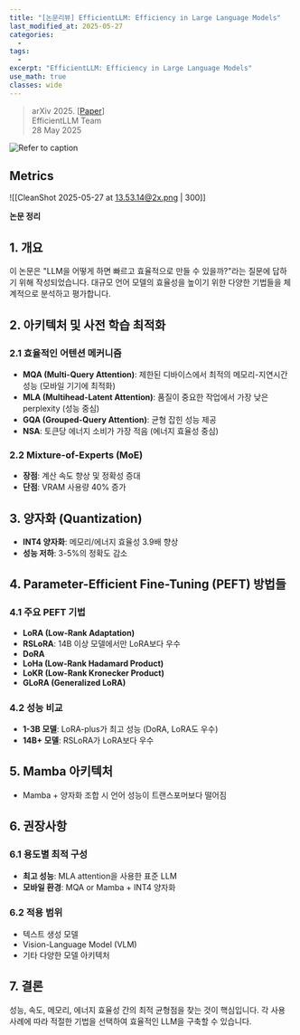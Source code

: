 ```yaml
---
title: "[논문리뷰] EfficientLLM: Efficiency in Large Language Models"
last_modified_at: 2025-05-27
categories:
  - 
tags:
  - 
excerpt: "EfficientLLM: Efficiency in Large Language Models"
use_math: true
classes: wide
---
```



> arXiv 2025. [[Paper](https://arxiv.org/abs/2505.13840)]  
> EfficientLLM Team  
> 28 May 2025  

![Refer to caption](https://arxiv.org/html/2505.13840v1/x2.png)

## Metrics
![[CleanShot 2025-05-27 at 13.53.14@2x.png | 300]]


**논문 정리**

## 1. 개요
이 논문은 "LLM을 어떻게 하면 빠르고 효율적으로 만들 수 있을까?"라는 질문에 답하기 위해 작성되었습니다. 대규모 언어 모델의 효율성을 높이기 위한 다양한 기법들을 체계적으로 분석하고 평가합니다.

## 2. 아키텍처 및 사전 학습 최적화

### 2.1 효율적인 어텐션 메커니즘
- **MQA (Multi-Query Attention)**: 제한된 디바이스에서 최적의 메모리-지연시간 성능 (모바일 기기에 최적화)
- **MLA (Multihead-Latent Attention)**: 품질이 중요한 작업에서 가장 낮은 perplexity (성능 중심)
- **GQA (Grouped-Query Attention)**: 균형 잡힌 성능 제공
- **NSA**: 토큰당 에너지 소비가 가장 적음 (에너지 효율성 중심)

### 2.2 Mixture-of-Experts (MoE)
- **장점**: 계산 속도 향상 및 정확성 증대
- **단점**: VRAM 사용량 40% 증가

## 3. 양자화 (Quantization)
- **INT4 양자화**: 메모리/에너지 효율성 3.9배 향상
- **성능 저하**: 3-5%의 정확도 감소

## 4. Parameter-Efficient Fine-Tuning (PEFT) 방법들

### 4.1 주요 PEFT 기법
- **LoRA (Low-Rank Adaptation)**
- **RSLoRA**: 14B 이상 모델에서만 LoRA보다 우수
- **DoRA**
- **LoHa (Low-Rank Hadamard Product)**
- **LoKR (Low-Rank Kronecker Product)**
- **GLoRA (Generalized LoRA)**

### 4.2 성능 비교
- **1-3B 모델**: LoRA-plus가 최고 성능 (DoRA, LoRA도 우수)
- **14B+ 모델**: RSLoRA가 LoRA보다 우수

## 5. Mamba 아키텍처
- Mamba + 양자화 조합 시 언어 성능이 트랜스포머보다 떨어짐

## 6. 권장사항

### 6.1 용도별 최적 구성
- **최고 성능**: MLA attention을 사용한 표준 LLM
- **모바일 환경**: MQA or Mamba + INT4 양자화

### 6.2 적용 범위
- 텍스트 생성 모델
- Vision-Language Model (VLM)
- 기타 다양한 모델 아키텍처

## 7. 결론
성능, 속도, 메모리, 에너지 효율성 간의 최적 균형점을 찾는 것이 핵심입니다. 각 사용 사례에 따라 적절한 기법을 선택하여 효율적인 LLM을 구축할 수 있습니다.

